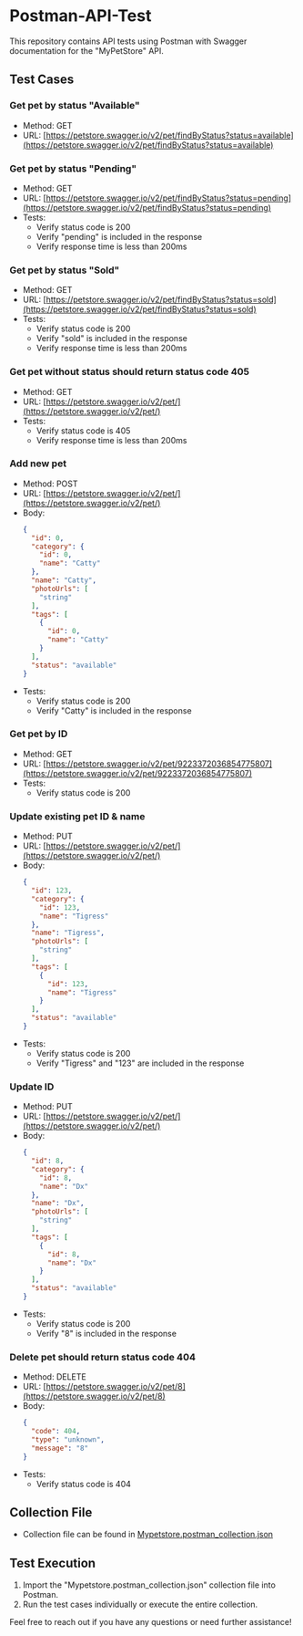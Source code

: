# Postman-API-Test

This repository contains API tests using Postman with Swagger documentation for the "MyPetStore" API.

## Test Cases

### Get pet by status "Available"
- Method: GET
- URL: [https://petstore.swagger.io/v2/pet/findByStatus?status=available](https://petstore.swagger.io/v2/pet/findByStatus?status=available)

### Get pet by status "Pending"
- Method: GET
- URL: [https://petstore.swagger.io/v2/pet/findByStatus?status=pending](https://petstore.swagger.io/v2/pet/findByStatus?status=pending)
- Tests:
  - Verify status code is 200
  - Verify "pending" is included in the response
  - Verify response time is less than 200ms

### Get pet by status "Sold"
- Method: GET
- URL: [https://petstore.swagger.io/v2/pet/findByStatus?status=sold](https://petstore.swagger.io/v2/pet/findByStatus?status=sold)
- Tests:
  - Verify status code is 200
  - Verify "sold" is included in the response
  - Verify response time is less than 200ms

### Get pet without status should return status code 405
- Method: GET
- URL: [https://petstore.swagger.io/v2/pet/](https://petstore.swagger.io/v2/pet/)
- Tests:
  - Verify status code is 405
  - Verify response time is less than 200ms

### Add new pet
- Method: POST
- URL: [https://petstore.swagger.io/v2/pet/](https://petstore.swagger.io/v2/pet/)
- Body:
  ```json
  {
    "id": 0,
    "category": {
      "id": 0,
      "name": "Catty"
    },
    "name": "Catty",
    "photoUrls": [
      "string"
    ],
    "tags": [
      {
        "id": 0,
        "name": "Catty"
      }
    ],
    "status": "available"
  }
  ```
- Tests:
  - Verify status code is 200
  - Verify "Catty" is included in the response

### Get pet by ID
- Method: GET
- URL: [https://petstore.swagger.io/v2/pet/9223372036854775807](https://petstore.swagger.io/v2/pet/9223372036854775807)
- Tests:
  - Verify status code is 200

### Update existing pet ID & name
- Method: PUT
- URL: [https://petstore.swagger.io/v2/pet/](https://petstore.swagger.io/v2/pet/)
- Body:
  ```json
  {
    "id": 123,
    "category": {
      "id": 123,
      "name": "Tigress"
    },
    "name": "Tigress",
    "photoUrls": [
      "string"
    ],
    "tags": [
      {
        "id": 123,
        "name": "Tigress"
      }
    ],
    "status": "available"
  }
  ```
- Tests:
  - Verify status code is 200
  - Verify "Tigress" and "123" are included in the response

### Update ID
- Method: PUT
- URL: [https://petstore.swagger.io/v2/pet/](https://petstore.swagger.io/v2/pet/)
- Body:
  ```json
  {
    "id": 8,
    "category": {
      "id": 8,
      "name": "Dx"
    },
    "name": "Dx",
    "photoUrls": [
      "string"
    ],
    "tags": [
      {
        "id": 8,
        "name": "Dx"
      }
    ],
    "status": "available"
  }
  ```
- Tests:
  - Verify status code is 200
  - Verify "8" is included in the response

### Delete pet should return status code 404
- Method: DELETE
- URL: [https://petstore.swagger.io/v2/pet/8](https://petstore.swagger.io/v2/pet/8)
- Body:
  ```json
  {
    "code": 404,
    "type": "unknown",
    "message": "8"
  }
  ```
- Tests:
  - Verify status code is 404

## Collection File
- Collection file can be found in [Mypetstore.postman_collection.json](Mypetstore.postman_collection.json)

## Test Execution
1. Import the "Mypetstore.postman_collection.json" collection file into Postman.
2. Run the test cases individually or execute the entire collection.

Feel free to reach out if you have any questions or need further assistance!
